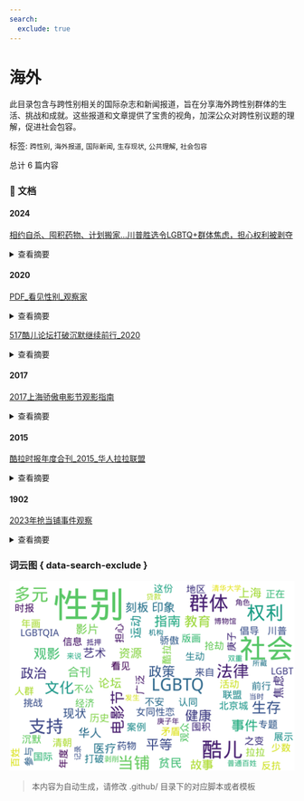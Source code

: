 ```yaml
---
search:
  exclude: true
---
```



# 海外

此目录包含与跨性别相关的国际杂志和新闻报道，旨在分享海外跨性别群体的生活、挑战和成就。这些报道和文章提供了宝贵的视角，加深公众对跨性别议题的理解，促进社会包容。


标签: `跨性别`, `海外报道`, `国际新闻`, `生存现状`, `公共理解`, `社会包容`


总计 6 篇内容



### 📄 文档


#### 2024



[相约自杀、囤积药物、计划搬家…川普胜选令LGBTQ+群体焦虑，担心权利被剥夺](相约自杀、囤积药物、计划搬家…川普胜选令LGBTQ+群体焦虑，担心权利被剥夺_page.md)<details><summary>查看摘要</summary>

本文讨论了川普在2024年总统选举中胜选对LGBTQ+群体的影响，描述了许多人由于对未来的不确定感而感到焦虑、不安及恐惧。文章提到，一些跨性别者和LGBTQ+成员正在计划搬迁到其认为能提供更好保护的州，如加拿⼤，以逃避未来可能遭遇的法律限制与政策打压。报道中有一位中学管理员佐伊·蒙哥马利担心川普的政策会影响到他们的性别确认医疗护理，表示她正在囤积药物。还有人倾向于结婚及领养孩子，以此来增强自己的法律保障。同时，文章引用了社会调查数据显示，55%的选民认为对变性人权利的支持过于宽泛，显示出社会对LGBTQ+权利的分歧。许多人在面对即将来临的政治变化时表达了无助和害怕，认为他们的生存权利将受到威胁。整体情况下，文件深刻反映了LGBTQ+群体在政治和社会环境变化下的恐慌与不安，强调了为了生存而不得不做出的困境选择。
</details>



#### 2020



[PDF_看见性别_观察家](PDF_看见性别_观察家_page.md)<details><summary>查看摘要</summary>

这份PDF文件名为《看见性别》，由新纪元大学学院出版，收录了与性别教育和LGBTQIA相关的多篇文章和访谈，探讨了性别的多样性和社会对性别与性取向的刻板印象。文件中引述了多位性别教育工作者如杨洁和蔡佩娟的观点，她们强调性别与性别教育的重要性，指出性别教育应涉及更广泛的社会问题，包括性别歧视、性别刻板印象等。此外，文件还从多个案例中透露了马来西亚对性少数群体的态度，及其面临的法律和社会挑战，如跨性别者的权利问题和LGBT群体的生存现状。
</details>




[517酷儿论坛打破沉默继续前行_2020](517酷儿论坛打破沉默继续前行_2020_page.md)<details><summary>查看摘要</summary>

该文件是517酷儿论坛的特别企划，标题为《打破沉默，继续前行》。文件内容主要探讨了多元性别与健康平等的议题，呼吁社会公众对酷儿群体的关注与理解。文中提及了‘多元×健康×平等’的公式，强调在性别多样性和性别认同方面，需要提供更多的支持和资源，以促进这一群体的健康与权利。内容具有很强的社会倡导性质，旨在提升人们对酷儿问题的认识与敏感度。
</details>



#### 2017



[2017上海骄傲电影节观影指南](2017上海骄傲电影节观影指南_page.md)<details><summary>查看摘要</summary>

这份文件是关于2017年上海骄傲电影节的观影指南，旨在为观众提供电影节期间放映的各类影片的详细信息和推荐。文件中列出了来自不同国家和地区的多元性别、跨性别和酷儿相关影片，突出了电影的主题、导演及主演，以及影片所传递的信息和社会背景。此外，指南还提供了观影的地点、时间安排、购票方式及相关活动的信息，以便观众充分了解电影节的安排，参与到这场文化盛宴中。该guide特别强调了对多元性别群体的支持，并提倡对跨性别与酷儿文化的理解与接受。
</details>



#### 2015



[酷拉时报年度合刊_2015_华人拉拉联盟](酷拉时报年度合刊_2015_华人拉拉联盟_page.md)<details><summary>查看摘要</summary>

《酷拉时报》年度合刊2015由华人拉拉联盟出品，旨在为华人及华语地区的女同性恋、女双性恋、跨性别者、间性人等性别少数群体提供一个交流和支持的平台。本期合刊汇聚了多个专题，反映了当前国际和国内LGBTQ+运动中的最新动态，以及关于性别和性向话题的深入讨论与反思。文章涉及了多样的主题，如国际同运趋势的观察、酷儿政治在中国的探讨、跨性别权利的现状与发展，以及女性主义在LGBT运动中的表现等。每个专题不仅为相关领域提供了理论基础，还结合了生动的案例和个人故事，强调了多元性别体验的复杂性和多样性。特别是在如今的社会环境中，这本刊物呼唤广泛的理解与支持，以促进性别和性向的平等权利与表达，并挑战现有的社会结构和观念。
</details>



#### 1902



[2023年抢当铺事件观察](2023年抢当铺事件观察_page.md)<details><summary>查看摘要</summary>

该文件为清华大学艺术博物馆所藏的《北京城百姓抢当铺》版画，详细记录了庚子年（1900年）北京城发生的一次贫民抢劫当铺的事件。通过艺术的形式，版画生动地反映了当时的社会现实，揭示了当铺在清朝时期对普通百姓经济支持与剥削的双重角色。当铺作为一种抵押贷款的机构，对于贫民来说是一种急需的经济支持，但高利贷的存在又加重了他们的经济负担。这幅年画展示了劫掠场面的混乱，反映了社会的不公与贫富差距，是百姓对不公社会的直接反抗。从画中可见，参与抢劫的人群来自各个阶层，包括手工业工人和低收入者，画面中贫弱的人群满载而归，体现出社会矛盾的尖锐。通过对这一历史事件的描绘，作品展示了庚子之变背景下民众的觉醒与抵抗。
</details>




### 词云图 { data-search-exclude }

![./杂志及新闻报道/海外摘要词云图](abstracts_wordcloud.png)


> 本内容为自动生成，请修改 .github/ 目录下的对应脚本或者模板
